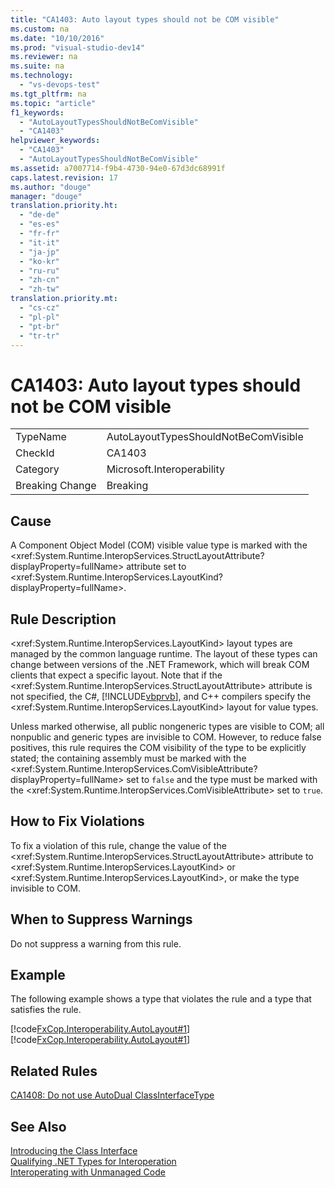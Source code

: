 ```yaml
---
title: "CA1403: Auto layout types should not be COM visible"
ms.custom: na
ms.date: "10/10/2016"
ms.prod: "visual-studio-dev14"
ms.reviewer: na
ms.suite: na
ms.technology: 
  - "vs-devops-test"
ms.tgt_pltfrm: na
ms.topic: "article"
f1_keywords: 
  - "AutoLayoutTypesShouldNotBeComVisible"
  - "CA1403"
helpviewer_keywords: 
  - "CA1403"
  - "AutoLayoutTypesShouldNotBeComVisible"
ms.assetid: a7007714-f9b4-4730-94e0-67d3dc68991f
caps.latest.revision: 17
ms.author: "douge"
manager: "douge"
translation.priority.ht: 
  - "de-de"
  - "es-es"
  - "fr-fr"
  - "it-it"
  - "ja-jp"
  - "ko-kr"
  - "ru-ru"
  - "zh-cn"
  - "zh-tw"
translation.priority.mt: 
  - "cs-cz"
  - "pl-pl"
  - "pt-br"
  - "tr-tr"
---
```

# CA1403: Auto layout types should not be COM visible
|||  
|-|-|  
|TypeName|AutoLayoutTypesShouldNotBeComVisible|  
|CheckId|CA1403|  
|Category|Microsoft.Interoperability|  
|Breaking Change|Breaking|  
  
## Cause  
 A Component Object Model (COM) visible value type is marked with the \<xref:System.Runtime.InteropServices.StructLayoutAttribute?displayProperty=fullName> attribute set to \<xref:System.Runtime.InteropServices.LayoutKind?displayProperty=fullName>.  
  
## Rule Description  
 \<xref:System.Runtime.InteropServices.LayoutKind> layout types are managed by the common language runtime. The layout of these types can change between versions of the .NET Framework, which will break COM clients that expect a specific layout. Note that if the \<xref:System.Runtime.InteropServices.StructLayoutAttribute> attribute is not specified, the C#, [!INCLUDE[vbprvb](../codequality/includes/vbprvb_md.md)], and C++ compilers specify the \<xref:System.Runtime.InteropServices.LayoutKind> layout for value types.  
  
 Unless marked otherwise, all public nongeneric types are visible to COM; all nonpublic and generic types are invisible to COM. However, to reduce false positives, this rule requires the COM visibility of the type to be explicitly stated; the containing assembly must be marked with the \<xref:System.Runtime.InteropServices.ComVisibleAttribute?displayProperty=fullName> set to `false` and the type must be marked with the \<xref:System.Runtime.InteropServices.ComVisibleAttribute> set to `true`.  
  
## How to Fix Violations  
 To fix a violation of this rule, change the value of the \<xref:System.Runtime.InteropServices.StructLayoutAttribute> attribute to \<xref:System.Runtime.InteropServices.LayoutKind> or \<xref:System.Runtime.InteropServices.LayoutKind>, or make the type invisible to COM.  
  
## When to Suppress Warnings  
 Do not suppress a warning from this rule.  
  
## Example  
 The following example shows a type that violates the rule and a type that satisfies the rule.  
  
 [!code[FxCop.Interoperability.AutoLayout#1](../codequality/codesnippet/CSharp/ca1403--auto-layout-types-should-not-be-com-visible_1.cs)]
[!code[FxCop.Interoperability.AutoLayout#1](../codequality/codesnippet/VisualBasic/ca1403--auto-layout-types-should-not-be-com-visible_1.vb)]  
  
## Related Rules  
 [CA1408: Do not use AutoDual ClassInterfaceType](../codequality/ca1408--do-not-use-autodual-classinterfacetype.md)  
  
## See Also  
 [Introducing the Class Interface](assetId:///733c0dd2-12e5-46e6-8de1-39d5b25df024)   
 [Qualifying .NET Types for Interoperation](../Topic/Qualifying%20.NET%20Types%20for%20Interoperation.md)   
 [Interoperating with Unmanaged Code](../Topic/Interoperating%20with%20Unmanaged%20Code.md)